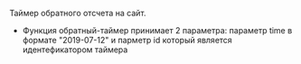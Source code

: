 Таймер обратного отсчета на сайт.
- Функция обратный-таймер принимает 2 параметра: параметр time в формате "2019-07-12" и парметр id который является идентефикатором таймера